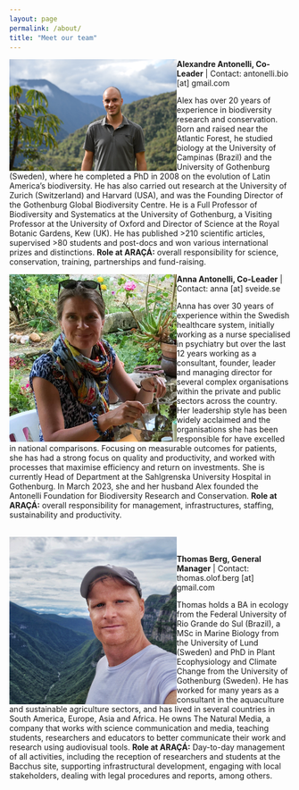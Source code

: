 ```yaml
---
layout: page
permalink: /about/
title: "Meet our team"
---
```


<img align="left" src="/assets/images/Alexandre-Antonelli-full.jpg" width="300">

**Alexandre Antonelli, Co-Leader** | Contact:  antonelli.bio [at] gmail.com

Alex has over 20 years of experience in biodiversity research and conservation. Born and raised near the Atlantic Forest, he studied biology at the University of Campinas (Brazil) and the University of Gothenburg (Sweden), where he completed a PhD in 2008 on the evolution of Latin America’s biodiversity. He has also carried out research at the University of Zurich (Switzerland) and Harvard (USA), and was the Founding Director of the Gothenburg Global Biodiversity Centre. He is a Full Professor of Biodiversity and Systematics at the University of Gothenburg, a Visiting Professor at the University of Oxford and Director of Science at the Royal Botanic Gardens, Kew (UK). He has published >210 scientific articles, supervised >80 students and post-docs and won various international prizes and distinctions. **Role at ARAÇÁ:** overall responsibility for science, conservation, training, partnerships and fund-raising. 
&nbsp;
&nbsp;


<img align="left" src="/assets/images/Anna-Antonelli-full.jpg" width="300">

**Anna Antonelli, Co-Leader**  | Contact: anna [at] sveide.se

Anna has over 30 years of experience within the Swedish healthcare system, initially working as a nurse specialised in psychiatry but over the last 12 years working as a consultant, founder, leader and managing director for several complex organisations within the private and public sectors across the country. Her leadership style has been widely acclaimed and the organisations she has been responsible for have excelled in national comparisons. Focusing on measurable outcomes for patients, she has had a strong focus on quality and productivity, and worked with processes that maximise efficiency and return on investments. She is currently Head of Department at the Sahlgrenska University Hospital in Gothenburg. In March 2023, she and her husband Alex founded the Antonelli Foundation for Biodiversity Research and Conservation. **Role at ARAÇÁ:** overall responsibility for management, infrastructures, staffing, sustainability and productivity.  
&nbsp;
&nbsp;

 
<img align="left" src="/assets/images/Thomas-Berg-full.jpg" width="300">

**Thomas Berg, General Manager** | Contact: thomas.olof.berg [at] gmail.com

Thomas holds a BA in ecology from the Federal University of Rio Grande do Sul (Brazil), a MSc in Marine Biology from the University of Lund (Sweden) and PhD in Plant Ecophysiology and Climate Change from the University of Gothenburg (Sweden). He has worked for many years as a consultant in the aquaculture and sustainable agriculture sectors, and has lived in several countries in South America, Europe, Asia and Africa. He owns The Natural Media, a company that works with science communication and media, teaching students, researchers and educators to better communicate their work and research using audiovisual tools. **Role at ARAÇÁ:** Day-to-day management of all activities, including the reception of researchers and students at the Bacchus site, supporting infrastructural development, engaging with local stakeholders, dealing with legal procedures and reports, among others. 


